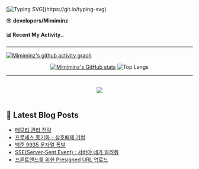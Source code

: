 

[![Typing SVG](https://readme-typing-svg.demolab.com?font=Sriracha&weight=400&size=60&duration=5001&pause=1000&color=6A5ACD&center=true&vCenter=true&width=900&height=300&lines=Hello+World!+I'm+Minz+👀;)](https://git.io/typing-svg)



<summary>😎 <b>developers/Mimiminz</b></summary>



#### 📊 Recent My Activity..
<hr/>

[![Mimiminz's github activity graph](https://github-readme-activity-graph.vercel.app/graph?username=Mimiminz&bg_color=020715&color=8A2BE2&line=8A2BE2&point=8977ad&area=true&hide_border=true)](https://github.com/ashutosh00710/github-readme-activity-graph)

<div align="center">

[![Mimiminz's GitHub stats](https://github-readme-stats.vercel.app/api?username=Mimiminz&show_icons=true&bg_color=020715&title_color=8A2BE2&icon_color=928AFA&text_color=fdfdfd&rank_icon=github&hide_border=true&text_bold=false)](https://github.com/Mimiminz/github-readme-stats)
![Top Langs](https://github-readme-stats.vercel.app/api/top-langs/?username=Mimiminz&layout=compact&hide_border=true&bg_color=020715&card_width=350&text_color=E6E5FA&title_color=6A5ACD&langs_count=8)

</div>

<hr/>
<br/>  
<div align="center">
<img src="https://komarev.com/ghpvc/?username=Mimiminz&&style=flat-square&color=8A2BE2"/>
</div>  
  
<br/>  

## 📕 Latest Blog Posts

<ul><li><a href='https://ciaom.tistory.com/entry/%EB%A9%94%EB%AA%A8%EB%A6%AC-%EA%B4%80%EB%A6%AC-%EC%A0%84%EB%9E%B5' target='_blank'>메모리 관리 전략</a></li><li><a href='https://ciaom.tistory.com/entry/%ED%94%84%EB%A1%9C%EC%84%B8%EC%8A%A4-%EB%8F%99%EA%B8%B0%ED%99%94-%EC%83%81%ED%98%B8%EB%B0%B0%EC%A0%9C-%EA%B8%B0%EB%B2%95' target='_blank'>프로세스 동기화 - 상호배제 기법</a></li><li><a href='https://ciaom.tistory.com/entry/%EB%B0%B1%EC%A4%80-9935-%EB%AC%B8%EC%9E%90%EC%97%B4-%ED%8F%AD%EB%B0%9C' target='_blank'>백준 9935 문자열 폭발</a></li><li><a href='https://ciaom.tistory.com/entry/SSEServer-Sent-Event-%EC%84%9C%EB%B2%84%EC%95%BC-%EB%84%A4%EA%B0%80-%EC%95%8C%EB%A0%A4%EC%A4%98' target='_blank'>SSE(Server-Sent Event) : 서버야 네가 알려줘</a></li><li><a href='https://ciaom.tistory.com/entry/%ED%94%84%EB%A1%A0%ED%8A%B8%EC%97%94%EB%93%9C%EB%A5%BC-%EC%9C%84%ED%95%9C-Presigned-URL-%EC%97%85%EB%A1%9C%EB%93%9C' target='_blank'>프론트엔드를 위한 Presigned URL 업로드</a></li></ul>